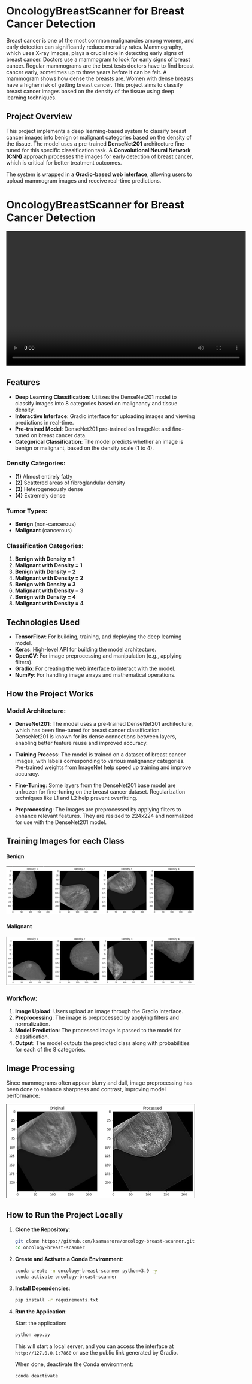 # **OncologyBreastScanner for Breast Cancer Detection**

Breast cancer is one of the most common malignancies among women, and early detection can significantly reduce mortality rates. Mammography, which uses X-ray images, plays a crucial role in detecting early signs of breast cancer. Doctors use a mammogram to look for early signs of breast cancer. Regular mammograms are the best tests doctors have to find breast cancer early, sometimes up to three years before it can be felt. A mammogram shows how dense the breasts are. Women with dense breasts have a higher risk of getting breast cancer. This project aims to classify breast cancer images based on the density of the tissue using deep learning techniques.

## Project Overview

This project implements a deep learning-based system to classify breast cancer images into benign or malignant categories based on the density of the tissue. The model uses a pre-trained **DenseNet201** architecture fine-tuned for this specific classification task. A **Convolutional Neural Network (CNN)** approach processes the images for early detection of breast cancer, which is critical for better treatment outcomes.

The system is wrapped in a **Gradio-based web interface**, allowing users to upload mammogram images and receive real-time predictions.

<!-- Include this at the start of your project overview section -->
# **OncologyBreastScanner for Breast Cancer Detection**

<video controls width="640" height="360">
  <source src="video.mov" type="video/quicktime">
  Your browser does not support the video tag.
</video>

## Features

- **Deep Learning Classification**: Utilizes the DenseNet201 model to classify images into 8 categories based on malignancy and tissue density.
- **Interactive Interface**: Gradio interface for uploading images and viewing predictions in real-time.
- **Pre-trained Model**: DenseNet201 pre-trained on ImageNet and fine-tuned on breast cancer data.
- **Categorical Classification**: The model predicts whether an image is benign or malignant, based on the density scale (1 to 4).

### Density Categories:

- **(1)** Almost entirely fatty
- **(2)** Scattered areas of fibroglandular density
- **(3)** Heterogeneously dense
- **(4)** Extremely dense

### Tumor Types:

- **Benign** (non-cancerous)
- **Malignant** (cancerous)

### Classification Categories:

1. **Benign with Density = 1**
2. **Malignant with Density = 1**
3. **Benign with Density = 2**
4. **Malignant with Density = 2**
5. **Benign with Density = 3**
6. **Malignant with Density = 3**
7. **Benign with Density = 4**
8. **Malignant with Density = 4**

## Technologies Used

- **TensorFlow**: For building, training, and deploying the deep learning model.
- **Keras**: High-level API for building the model architecture.
- **OpenCV**: For image preprocessing and manipulation (e.g., applying filters).
- **Gradio**: For creating the web interface to interact with the model.
- **NumPy**: For handling image arrays and mathematical operations.

## How the Project Works

### Model Architecture:

- **DenseNet201**: The model uses a pre-trained DenseNet201 architecture, which has been fine-tuned for breast cancer classification. DenseNet201 is known for its dense connections between layers, enabling better feature reuse and improved accuracy.
  
- **Training Process**: The model is trained on a dataset of breast cancer images, with labels corresponding to various malignancy categories. Pre-trained weights from ImageNet help speed up training and improve accuracy.

- **Fine-Tuning**: Some layers from the DenseNet201 base model are unfrozen for fine-tuning on the breast cancer dataset. Regularization techniques like L1 and L2 help prevent overfitting.

- **Preprocessing**: The images are preprocessed by applying filters to enhance relevant features. They are resized to 224x224 and normalized for use with the DenseNet201 model.

## Training Images for each Class

#### Benign 
![Benign](https://github.com/ksamaarora/OncologyBreastScanner-deeplearning/blob/main/image/Begign.png)

#### Malignant
![Malignant](https://github.com/ksamaarora/OncologyBreastScanner-deeplearning/blob/main/image/malignant.png)

### Workflow:

1. **Image Upload**: Users upload an image through the Gradio interface.
2. **Preprocessing**: The image is preprocessed by applying filters and normalization.
3. **Model Prediction**: The processed image is passed to the model for classification.
4. **Output**: The model outputs the predicted class along with probabilities for each of the 8 categories.

## Image Processing

Since mammograms often appear blurry and dull, image preprocessing has been done to enhance sharpness and contrast, improving model performance:

![Processing](https://github.com/ksamaarora/OncologyBreastScanner-deeplearning/blob/main/image/processing.png)

## How to Run the Project Locally

1. **Clone the Repository**:

   ```bash
   git clone https://github.com/ksamaarora/oncology-breast-scanner.git
   cd oncology-breast-scanner
   ```

2. **Create and Activate a Conda Environment**:

   ```bash
   conda create -n oncology-breast-scanner python=3.9 -y
   conda activate oncology-breast-scanner
   ```

3. **Install Dependencies**:

   ```bash
   pip install -r requirements.txt
   ```

4. **Run the Application**:

   Start the application:

   ```bash
   python app.py
   ```

   This will start a local server, and you can access the interface at `http://127.0.0.1:7860` or use the public link generated by Gradio.

   When done, deactivate the Conda environment:

   ```bash
   conda deactivate
   ```